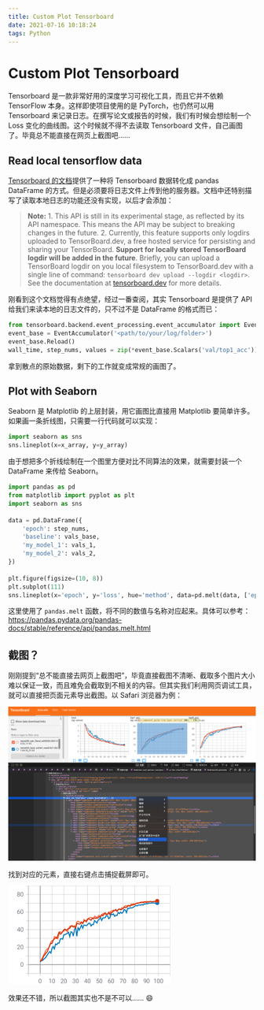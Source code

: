 ```yaml
---
title: Custom Plot Tensorboard
date: 2021-07-16 10:18:24
tags: Python
---
```


# Custom Plot Tensorboard

Tensorboard 是一款非常好用的深度学习可视化工具，而且它并不依赖 TensorFlow 本身。这样即使项目使用的是 PyTorch，也仍然可以用 Tensorboard 来记录日志。在撰写论文或报告的时候，我们有时候会想绘制一个 Loss 变化的曲线图。这个时候就不得不去读取 Tensorboard 文件，自己画图了。毕竟总不能直接在网页上截图吧……

## Read local tensorflow data

[Tensorboard 的文档](https://www.tensorflow.org/tensorboard/dataframe_api)提供了一种将 Tensorboard 数据转化成 pandas DataFrame 的方式。但是必须要将日志文件上传到他的服务器。文档中还特别描写了读取本地日志的功能还没有实现，以后才会添加：

> **Note:** 1. This API is still in its experimental stage, as reflected by its API namespace. This means the API may be subject to breaking changes in the future. 2. Currently, this feature supports only logdirs uploaded to TensorBoard.dev, a free hosted service for persisting and sharing your TensorBoard. **Support for locally stored TensorBoard logdir will be added in the future**. Briefly, you can upload a TensorBoard logdir on you local filesystem to TensorBoard.dev with a single line of command: `tensorboard dev upload --logdir <logdir>`. See the documentation at [tensorboard.dev](https://tensorboard.dev/) for more details.

刚看到这个文档觉得有点绝望，经过一番查阅，其实 Tensorboard 是提供了 API 给我们来读本地的日志文件的，只不过不是 DataFrame 的格式而已：

```python
from tensorboard.backend.event_processing.event_accumulator import EventAccumulator
event_base = EventAccumulator('<path/to/your/log/folder>')
event_base.Reload()
wall_time, step_nums, values = zip(*event_base.Scalars('val/top1_acc'))
```

拿到散点的原始数据，剩下的工作就变成常规的画图了。

## Plot with Seaborn

Seaborn 是 Matplotlib 的上层封装，用它画图比直接用 Matplotlib 要简单许多。如果画一条折线图，只需要一行代码就可以实现：

```python
import seaborn as sns
sns.lineplot(x=x_array, y=y_array)
```

由于想把多个折线绘制在一个图里方便对比不同算法的效果，就需要封装一个 DataFrame 来传给 Seaborn。

```python
import pandas as pd
from matplotlib import pyplot as plt
import seaborn as sns

data = pd.DataFrame({
    'epoch': step_nums,
    'baseline': vals_base,
    'my_model_1': vals_1,
    'my_model_2': vals_2,
})

plt.figure(figsize=(10, 8))
plt.subplot(111)
sns.lineplot(x='epoch', y='loss', hue='method', data=pd.melt(data, ['epoch'], var_name='method', value_name='loss'))
```

这里使用了 `pandas.melt` 函数，将不同的数值与名称对应起来。具体可以参考：https://pandas.pydata.org/pandas-docs/stable/reference/api/pandas.melt.html

## 截图？

刚刚提到“总不能直接去网页上截图吧”，毕竟直接截图不清晰、截取多个图片大小难以保证一致，而且难免会截取到不相关的内容。但其实我们利用网页调试工具，就可以直接把页面元素导出截图。以 Safari 浏览器为例：

![web-debug](/img/custom-plt-tb/web-debug.png)

找到对应的元素，直接右键点击捕捉截屏即可。

<img src="/img/custom-plt-tb/acc.png" alt="acc" style="zoom:50%;" />

效果还不错，所以截图其实也不是不可以…… 😄


